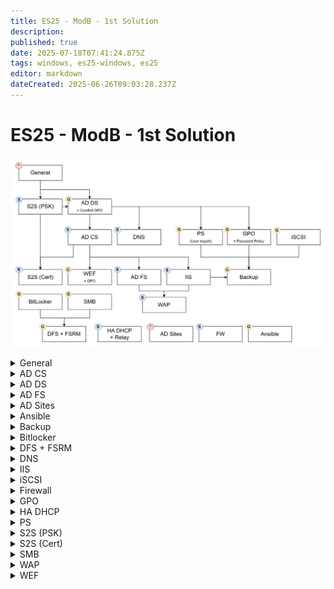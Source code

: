 ```yaml
---
title: ES25 - ModB - 1st Solution
description: 
published: true
date: 2025-07-18T07:41:24.875Z
tags: windows, es25-windows, es25
editor: markdown
dateCreated: 2025-06-26T09:03:28.237Z
---
```


# ES25 - ModB - 1st Solution
![modb-tasks.jpg](/solutions/assets/modb-tasks.jpg)

[//]: <> (General)
<details>
<summary>General</summary>

- Hostname (`Rename-Computer -Name HOSTNAME`)
- IPv4 settings (`netsh int ipv4 set add Ethernet0 static add mask gateway`)
- IPv6 settings (`netsh int ipv6 set add Ethernet0 add/mask`)
  
</details>

[//]: <> (AD CS)
<details>
<summary>AD CS</summary>
  
</details>

[//]: <> (AD DS)
<details>
<summary>AD DS</summary>
  
  **DC settings**
  - `Install-WindowsFeature -Name Ad-Domain-Services, DNS -IncludeManagementTools`
  - `$password = ConvertTo-SecureString -AsPlainText -Force "Passw0rd!"`
  - `Install-ADDSForest -DomainName skillsnet.dk -SafeModePassword $password`
  
  **RODC settings**
  - DNS settings
  - `Add-Computer -DomainName skillsnet.dk`
  - `Restart-Computer`
  - `$password = ConvertTo-SecureString -AsPlainText -Force "Passw0rd!"`
  - `Install-WindowsFeature -Name Ad-Domain-Services, DNS -IncludeManagementTools`
  - `Install-ADDSDomainController -DomainName skillsnet.dk -SiteName Default-First-Site -SafeModePassword $password`
  
  **CLIENT settings**
  - DNS settings
  - `Add-Computer -DomainName skillsnet.dk`
  - `Restart-Computer`
  
</details>

[//]: <> (AD FS)
<details>
<summary>AD FS</summary>
  
</details>

[//]: <> (AD Sites)
<details>
<summary>AD Sites</summary>

>   DO IT LAST AND DON'T FORGET IT
{.is-warning}
</details>


[//]: <> (Ansible)
<details>
<summary>Ansible</summary>
  
  Create ansible vault
  
  ```bash
  	echo "export EDITOR=nano" >> ~/.bashrc	
  	echo 'alias ansible-playbook="ansible-playbook --ask-vault-password"' >> ~/.bashrc
  	# OR
  	echo "Passw0rd!" > /ansible/resources/vault_pass
  	echo 'alias ansible-playbook="ansible-playbook --vault-password-file=/ansible/resources/vault_pass"' >> ~/.bashrc	
    source ~/.bashrc
  	ansible-vault create /ansible/resources/vault.yml
  ```
  
  <kbd>1-hostname.yaml</kbd>
  
  ```yaml
  ---
- name: Hostname
  hosts: all
  gather_facts: false
  tasks:
    # | Change hostname | 
    - name: Change hostname
      ansible.windows.win_hostname:
        name: "{{ hostname }}"
      register: reg
      notify: Reboot

  handlers:
    # | Reboot |
    - name: Reboot
      ansible.windows.win_reboot:
      when: reg.reboot_required
  ```
  
  
  <kbd>2-adds.yaml</kbd>
  
  ```yaml
  ---
- name: ADDS
  hosts: all
  gather_facts: false
  vars_files:
    - resources/vault.yml
  tasks:
    # | Install ADDS | 
    - name: Install ADDS
      ansible.windows.win_feature:
        name: 
          - Ad-Domain-Services
          - DNS
        state: present
      
    # | Deploy ADDS |
    - name: Deploy ADDS
      microsoft.ad.domain:
        dns_domain_name: skillsdev.dk
        safe_mode_password: "{{ secret_password }}"
        reboot: true
  ```
  
  <kbd>3-users.yaml</kbd>
  
  ```yaml
  ---
- name: OU and User creation
  hosts: all
  gather_facts: false
  become: true
  vars:
    OUs: "{{ lookup('file', 'resources/OU.json') | from_json }}"
    Users: "{{ lookup('file', 'resources/ES2025_TP39_ModuleB_Users_Skillsdev.json') | from_json }}"
    Groups: "{{ Users | map(attribute='Department') | unique | list }}"
  vars_files:
    - resources/vault.yml
  tasks:
    # | Create OU structure |
    - name: Create OU structure
      microsoft.ad.ou:
        name: "{{ item.OU }}"
        path: "{{ item.Path }}DC=skillsdev,DC=dk"
        description: "{{ item.Description }}"
        state: present
      loop: "{{ OUs }}"
      loop_control:
        label: "{{ item.OU }}"

    # | Create groups |
    - name: Create groups
      microsoft.ad.group:
        name: "{{ item }}"
        scope: global
        path: "OU=Groups,OU=Skills,DC=skillsdev,DC=dk"
        state: present
      loop: "{{ Groups }}"

    # | Create users |
    # "FirstName": "Jill",
    # "LastName": "Santiago",
    # "Email": "jill.santiago@skillsdev.dk",
    # "JobTitle": "Insurance account manager",
    # "City": "Catherineton",
    # "Company": "Skillsdev",
    # "Department": "Tech"
    - name: Create users
      microsoft.ad.user:
        name: "{{ item.FirstName }} {{ item.LastName }}"
        firstname: "{{ item.FirstName }}"
        surname: "{{ item.LastName }}"
        email: "{{ item.Email }}"
        city: "{{ item.City }}"
        company: "{{ item.Company }}"
        password: "{{ secret_password }}"
        sam_account_name: "{{ item.FirstName }}.{{ item.LastName }}"
        upn: "{{ item.FirstName }}.{{ item.LastName }}@skillsdev.dk"
        path: "OU={{ item.Department }},OU=Users,OU=Skills,DC=skillsdev,DC=dk"
        update_password: on_create
        groups:
          set:
            - "{{ item.Department }}"
            - "Domain Users"
        attributes:
          set:
            Title: "{{ item.JobTitle }}"
            Department: "{{ item.Department }}"
        state: present
      loop: "{{ Users }}"
      loop_control:
        label: "{{ item.FirstName }}.{{ item.LastName }}"
  	
  ```
  
  
  <kbd>4-web.yaml</kbd>
  
  
  ```yaml
---
- name: IIS Configruation
  hosts: all
  gather_facts: false
  become: true
  tasks:
    # | Install IIS |
    - name: Install IIS
      ansible.windows.win_feature:
        name: Web-Server

    # | Copy IIS Website |
    - name: Copy IIS Website
      ansible.windows.win_copy:
        dest: C:\inetpub\wwwroot\iisstart.htm
        content: "<h1>Skills Development</h1>"
        
    # | Create DNS record for webserver |
    - name: Create DNS record for webserver
      community.windows.win_dns_record:
        name: "www"
        type: "CNAME"
        value: "DEV-SRV.skillsdev.dk"
        zone: "skillsdev.dk"
        
  ```
  
  
  <kbd>5-shares.yaml</kbd>
  
  ```yaml
---
- name: Create CIFS Shares
  hosts: all
  gather_facts: false
  become: true
  vars_files:
    - resources/ES2025_TP39_ModuleB_Shares.yaml
  tasks:
    # | Create directories |
    - name: Create directories
      ansible.windows.win_file:
        path: "{{ item.path }}"
        state: directory
      loop: "{{ shares }}"
      loop_control:
        label: "{{ item.name }}"

    # | Create CIFS Shares |
    - name: Create CIFS Shares
      ansible.windows.win_share:
        name: "{{ item.name }}"
        path: "{{ item.path }}"
        description: "{{ item.description }}"
        full_access: "{{ item.full_access }}"
        read_access: "{{ item.read_access }}"
        state: present
      loop: "{{ shares }}"
      loop_control:
        label: "{{ item.name }}"
  ```
  
  
> CREATE AND USE THE JSON
{.is-warning}
</details>

[//]: <> (Backup)
<details>
<summary>Backup</summary>
  
> USE COMMENTS AND ADD COMMENTS TO YOUR OUTPUT TOO
{.is-warning}
  ```powershell
$errorStatus = $false
$errorMessage = ""

try {
    $iisServers = @("DC.skillsnet.dk", "SRV2.skillsnet.dk")

    # Testing for main backup directory
    if (!(Test-Path "C:\Backups")) {
        New-Item -Path "C:\Backups" -ItemType Directory | Out-Null
    }

    # Exporting users
    Get-ADUser -Filter * -Properties DistinguishedName,Name,GivenName,Surname,DisplayName,UserPrincipalName,SamAccountName `
      | Select-Object -Property DistinguishedName,Name,GivenName,Surname,DisplayName,UserPrincipalName,SamAccountName `
      | Export-Csv -Path C:\Backups\Users.csv -NoTypeInformation `
      | Out-Null

    # Testing for GPO backup directory
    if (!(Test-Path "C:\Backups\GPOs")) {
        New-Item -Path "C:\Backups\GPOs" -ItemType Directory | Out-Null
    }

    # Exporting GPOs
    Remove-Item C:\Backups\GPOs\* -Force -Recurse | Out-Null
    Get-GPO -All | Backup-GPO -Path C:\Backups\GPOs | Out-Null

    # Testing for WEB backup directory
    if (!(Test-Path "C:\Backups\Web")) {
        New-Item -Path "C:\Backups\Web" -ItemType Directory | Out-Null
    }

    $pw = ConvertTo-SecureString -AsPlainText -Force "Passw0rd!"
    $credential = New-Object pscredential("SKILLSNET\Administrator", $pw)
    foreach($iisServer in $iisServers) {
        $sites = Invoke-Command -ComputerName $iisServer -ScriptBlock { Get-Website }
        $session = New-PSSession -ComputerName $iisServer -Credential $credential

        foreach($site in $sites) {
            $sitepath = $site.PhysicalPath.replace("%SystemDrive%", "C:")
            $sitepath = Join-Path -Path $sitepath -ChildPath "*"

            $siteurl = $site.bindings.Collection[0].bindingInformation.Split(":") | Select-Object -Last 1
        
            if($siteurl.Length -eq 0) {
                $siteurl = $site.Name
                Write-Host "Site '$($site.name)' on $iisServer does not have a URL. Falling back to site name." -ForegroundColor Yellow
            }

            $localpath = "C:\Backups\Web\$siteurl"
        
            # Testing for WEB backup directory
            if (!(Test-Path $localpath)) {
                New-Item -Path $localpath -ItemType Directory | Out-Null
            }

            if(!(Invoke-Command -ComputerName $iisServer -ScriptBlock { Test-Path -Path $Using:sitepath})) {
                Write-Host "Skipping '$sitepath' on $iisServer (Empty directory)" -ForegroundColor Yellow
                continue
            }

            Write-Host "Copying from $sitepath to $localpath"
            Copy-Item -Path $sitepath -Destination $localpath -Recurse -FromSession $session -Force
        }
    }
} catch {
    $errorStatus = $true
    $errorMessage = $_.Exception.Message
}

$mailFrom = "support@nordicbackup.net"
$mailTo = "support@nordicbackup.net"
$smtpServer = "198.51.100.1"

if ($errorStatus) {
    Send-MailMessage -From $mailFrom -To $mailTo -SmtpServer $smtpServer -Subject "Error during backup job" -Body $errorMessage
} else {
    Send-MailMessage -From $mailFrom -To $mailTo -SmtpServer $smtpServer -Subject "Backup job successful" -Body "Backup script was run successfully." -Attachments "C:\Scripts\Backup.ps1"
}

  ```
</details>

[//]: <> (Bitlocker)
<details>
<summary>Bitlocker</summary>
 
- `Install-WindowsFeature Bitlocker -IncludeManagementTools`
- `Restart-Computer`
- `Enable-BitLocker -TpmProtection "C:\`
- `$password = ConvertTo-SecureString "Passw0rd!" -AsPlainText -Force`
- `Enable-BitLocker -PasswordProtection "D:\" -Passw0rd $password`
- `Enable-BitLockerAutoUnlock "D:\"
> Bitlocker TPM encryption doesn't work in anything else than system drive, if there are snapshots on a VM or it has ThinProvision disk, in this build of the Windows 2022 you can not use BitLocker encryption!
{.is-danger}

</details>

[//]: <> (DFS + FSRM)
<details>
<summary>DFS + FSRM</summary>
  
  - `Install-WindowsFeature FS-Resource-Manager, FS-DFS-Namespace, FS-DFS-Replication -IncludeManagementTools`
  - `Enable-NetFirewallRule -DisplayGroup "Remote File Server Resource Manager Management"`

> **DFS**
> Create the NAMESPACE and it will configure the Replication for you
{.is-info}

  
> **FSRM**
> Do it from Management console, it will be faster.
> `Enable-NetFirewallRule -DisplayGroup "Remote File Server Resource Manager Management` on CORE server.
{.is-info}

</details>


[//]: <> (DNS)
<details>
<summary>DNS</summary>

  > **+ CNAME Records to add**
  > <span>DC.skillsnet.</span>dk: **sso**, **ocsp**
  > <span>SRV2.skillsnet.</span>dk: **app**, **cacerts**, **crl**, **intra**, **www**
  > <span>DEV-SRV.skillsdev.</span>dk: **www**
  {.is-info}

</details>

[//]: <> (IIS)
<details>
<summary>IIS</summary>
  
</details>

[//]: <> (iSCSI)
<details>
<summary>iSCSI</summary>
  
>   **Target**
>   - Add from server manager and get done everyting with the server manager
>   - After done with settings Restart **WinTarget** and set it's *startup type* to *automatic*
>   - Start **MSiSCSI** and set it's *startup type* to *automatic* 
>   - If it still isn't working restart both service and don't restart the computer!
{.is-info}

  
>   **Initiator**
>   - Start **MSiSCSI** and set it's *startup type* to *automatic*
>   - Connect from iSCSI Initiatior management console (from tools)
{.is-info}

</details>


[//]: <> (Firewall)
<details>
<summary>Firewall</summary>
  
</details>

[//]: <> (GPO)
<details>
<summary>GPO</summary>

  > DO THE PASSWORD POLICICES
{.is-warning}

</details>

[//]: <> (HA DHCP)
<details>
<summary>HA DHCP</summary>
  
</details>

[//]: <> (PS)
<details>
<summary>PS</summary>
  
> CREATE THE JSON FOR OU STRUCTURE
{.is-warning}
  ```powershell
  $json_path = "C:\Resources\OUs.json"
$json = Get-Content -Raw $json_path | ConvertFrom-Json 

Write-Host "============= Creating OUs ============="  -BackgroundColor Black -ForeGroundColor White
foreach ($ou in $json) {
    $newPath = "OU=$($ou.Name),$($ou.Path)DC=skillsnet,DC=dk"
   
    if (Get-ADOrganizationalUnit -Filter { distinguishedName -eq $newPath }) {
        Write-Host "$($ou.Name) OU already exists!" -ForeGroundColor Green -BackgroundColor Black
    } else {
        New-ADOrganizationalUnit -Name $ou.Name -Path "$($ou.Path)DC=skillsnet,DC=dk" -Description $ou.Description -ProtectedFromAccidentalDeletion $false -ErrorAction SilentlyContinue | Out-Null
        Write-Host "$($ou.Name) OU has been created successfully!" -ForeGroundColor Green -BackgroundColor Black
    }
}

$csv_path = "C:\Resources\ES2025_TP39_ModuleB_Users_Skillsnet.csv"
$csv = Import-Csv $csv_path
$password = ConvertTo-SecureString -AsPlainText -Force "Passw0rd!Passw0rd!!!!"
$i = 1
$groups = $csv | Select-Object -ExpandProperty Department | Sort-Object -Unique

Write-Host "`r`n`r`n============= Creating Groups ============="  -BackgroundColor Black -ForeGroundColor White

foreach ( $group in $groups ) {
	$exGroup = Get-ADGroup -Filter { Name -eq $group } -SearchBase "OU=Groups,OU=Skills,DC=skillsnet,dc=dk" -ErrorAction SilentlyContinue

    if (!$exGroup) {
        New-ADGroup -Name $group -Path "OU=Groups,OU=Skills,DC=skillsnet,dc=dk" -GroupScope Global
	    Write-Host "$group group has been created successfully!" -ForeGroundColor Green -BackgroundColor Black
    } else {
        Write-Host "$group group already exists!" -ForeGroundColor Green -BackgroundColor Black
    }
}


Write-Host "`r`n`r`n============= Creating Users ============="	 -BackgroundColor Black -ForeGroundColor White
# FirstName,LastName,samAccountName,UserPrincipalName,Email,JobTitle,City,Company,Department
# Kell siminek Display-name (funame)
foreach ($user in $csv) {
    $finame = $user.FirstName
    $laname = $user.LastName
    $funame = $user.FirstName + " " + $user.LastName
    $sam = $user.Firstname + "." + $user.LastName
    $upname = $user.UserPrincipalName
    $mail = $user.Email
    $title = $user.JobTitle
    $city = $user.City
    $company = $user.Company
    $group = $user.Department

    $exUser = Get-ADUser -Filter { SamAccountName -eq $sam } -ErrorAction SilentlyContinue

    if ($exUser) {
        Write-Host "$i. The $sam user exists." -ForeGroundColor Green -BackgroundColor Black
    } else {
        New-ADUser -Path "OU=$group,OU=Users,OU=Skills,DC=skillsnet,DC=dk" `
            -Name $funame `
            -Enabled $true `
            -AccountPassword $password `
            -GivenName $laname `
            -SurName $laname `
            -DisplayName $funame `
            -UserPrincipalName $upname `
            -SamAccountName $sam `
            -EmailAddress $mail `
            -Title $title `
            -City $city `
            -Company $company `
            -Department $group
            
    
        Add-ADGroupMember -Identity $group -Members $sam
        Write-Host "$i. User $sam has been created and added to $group group!" -ForeGroundColor Green -BackgroundColor Black
    }

    $i++
}
Write-Host "============= Users and groups have been created! =============" -BackgroundColor Black -ForeGroundColor White
  ```
</details>

[//]: <> (S2S - PSK)
<details>
<summary>S2S (PSK)</summary>
  
</details>

[//]: <> (S2S - Cert)
<details>
<summary>S2S (Cert)</summary>
  
</details>

[//]: <> (SMB)
<details>
<summary>SMB</summary>
  `Set-SmbServerConfiguration -EncryptData $true -RejectUnencryptedAccess $true`
  > When creating a new share on SRV1 & SRV2 follow these scheme.
  > {.is-info}
  `New-SmbShare D:\Users -Name 'Users' -EncrypData $true -FullAccess 'Domain Users' -ReadAccess 'Everyone'` 
</details>

[//]: <> (WAP)
<details>
<summary>WAP</summary>
  
</details>

[//]: <> (WEF)
<details>
<summary>WEF</summary>

  > **GPO**
  > - Computer > Policies > Windows > Security > Restrict Groups > Event Log Readers==> NETWORK SERVICE
  > 
  > - Computer > Policies > Windows > Security > System Services > WinRM (AutoStart)
  > 
  > - Computer > Policies > ADMX > Windows Components > Event Forwarding > Subscription Manager (Server=https://SRV2.skillsnet.dk:5986/wsman/SubscriptionManager/WEC,Refresh=60)
  > 
  > - Computer > Policies > ADMX > Windows Components > Event Log Service > Security > Configure Log Access (`O:BAG:SYD:(A;;0xf0005;;;SY)(A;;0x5;;;BA)(A;;0x1;;;S-1-5-20)(A;;0x1;;;S-1-5-32-573)`)
 >
 > _
{.is-info}

> **SUBSCRIPTION**
> - Start an **Event Viewer**, create a new Subscription
> - `wecutil gs "Subscription Name" /f:xml
> -  Add `<ConfigurationMode> Custom </ConfigurationMode>` to the first line
> - **Copy** the output, **transfer** it to the CORE computer
> - Disable **wecsvc**!
>
> _
{.is-info}

  
> **SRV2**
> - `gpupdate /force` (Get the computer auto-enrollment Certificate)
> - `winrm qc -transport:https`
> - `wecutil qc`
> - `wecutil cs ./log.xml` (the file you transferred)
> - `Start-Service wecsvc`
> - `Set-Service wecsvc -StartupType Automatic`
> - `Enable-NetFirwallRule -DisplayGroup 'Remote Event Log Management'`
>
> _
{.is-info}

> DON'T MESS UP THE GPOS, BECAUSE CACHE REAMINS, AND YOU CAN JUST IMAGINE ABOUT THE 100%!
{.is-danger}

</details>





